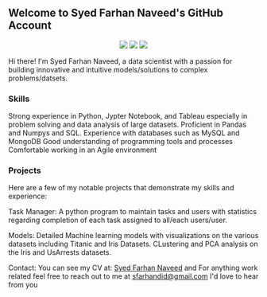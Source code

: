 ## Welcome to Syed Farhan Naveed's GitHub Account
<p align="center">
  <img src="https://img.shields.io/badge/Languages-Python-yellowgreen" />
  <img src="https://img.shields.io/badge/Database-MySQL%2CPandas%2CMongoDB-red" />
  <img src="https://img.shields.io/badge/Softwares-VsCode%2CGit%2CJupyter notebook%2CTableau-blue" />
</p>
Hi there! I'm Syed Farhan Naveed, a data scientist with a passion for building innovative and intuitive models/solutions to complex problems/datsets.

### **Skills**

Strong experience in Python, Jypter Notebook, and Tableau especially in problem solving and data analysis of large datasets.
Proficient in Pandas and Numpys and SQL.
Experience with databases such as MySQL and MongoDB
Good understanding of programming tools and processes
Comfortable working in an Agile environment

### **Projects**
Here are a few of my notable projects that demonstrate my skills and experience:

Task Manager: A python program to maintain tasks and users with statistics regarding completion of each task assigned to all/each users/user.

Models: Detailed Machine learning models with visualizations on the various datasets including Titanic and Iris Datasets.
CLustering and PCA analysis on the Iris and UsArrests datasets.


Contact:
You can see my CV at: [Syed Farhan Naveed](https://www.dropbox.com/scl/fi/0lmmhs091k9zr8pfpei4e/Syed_Farhan_Naveed_CV.docx?dl=0&rlkey=0y6o7eldani12y2rmhfg641bh) and For anything work related feel free to reach out to me at sfarhandid@gmail.com I'd love to hear from you
